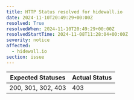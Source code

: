 ```yaml
---
title: HTTP Status resolved for hidewall.io
date: 2024-11-10T20:49:29+00:00Z
resolved: True
resolvedWhen: 2024-11-10T20:49:29+00:00Z
resolvedStartTime: 2024-11-08T11:28:04+00:00Z
severity: notice
affected:
  - hidewall.io
section: issue
---
```


| Expected Statuses | Actual Status  |
|-------------------|----------------|
| 200, 301, 302, 403 | 403 |
